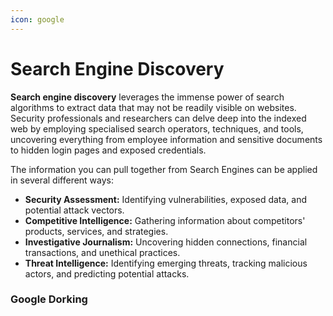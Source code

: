 ```yaml
---
icon: google
---
```


# Search Engine Discovery

**Search engine discovery** leverages the immense power of search algorithms to extract data that may not be readily visible on websites. Security professionals and researchers can delve deep into the indexed web by employing specialised search operators, techniques, and tools, uncovering everything from employee information and sensitive documents to hidden login pages and exposed credentials.

The information you can pull together from Search Engines can be applied in several different ways:

* **Security Assessment:** Identifying vulnerabilities, exposed data, and potential attack vectors.
* **Competitive Intelligence:** Gathering information about competitors' products, services, and strategies.
* **Investigative Journalism:** Uncovering hidden connections, financial transactions, and unethical practices.
* **Threat Intelligence:** Identifying emerging threats, tracking malicious actors, and predicting potential attacks.

### Google Dorking

